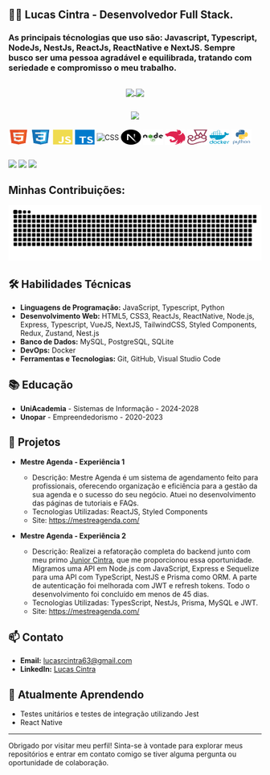 ## 👨‍💻 Lucas Cintra - Desenvolvedor Full Stack.
 
### As principais técnologias que uso são: Javascript, Typescript, NodeJs, NestJs, ReactJs, ReactNative e NextJS. Sempre busco ser uma pessoa agradável e equilibrada, tratando com seriedade e compromisso o meu trabalho.

##

<div align="center">
  <a href="https://github.com/lucasrvcintra/github-readme-stats">
  <img height=200 align="center" src="https://github-readme-stats.vercel.app/api?username=lucasrvcintra&theme=tokyonight&include_all_commit=true&card_width=200" />
</a>
<a href="https://github.com/lucasrvcintra/convoychat">
  <img height=200 align="center" src="https://github-readme-stats.vercel.app/api/top-langs?username=lucasrvcintra&theme=tokyonight&include_all_commit=true&layout=compact&langs_count=8&card_width=240" />
</a>

 ##
 
<img src="https://github-profile-trophy.vercel.app/?username=lucasrvcintra&column=4&row=1&include_all_commits=true&theme=onedark" style="max-width: 100%;"/>
  
</div>
<div style="display: inline_block"><br>
  <img align="center" alt="HTML" height="30" width="40" src="https://raw.githubusercontent.com/devicons/devicon/master/icons/html5/html5-original.svg">
  <img align="center" alt="CSS" height="30" width="40" src="https://raw.githubusercontent.com/devicons/devicon/master/icons/css3/css3-original.svg">
  <img align="center" alt="Js" height="30" width="40" src="https://raw.githubusercontent.com/devicons/devicon/master/icons/javascript/javascript-plain.svg">
  <img align="center" alt="CSS" height="30" width="40" src="https://github.com/devicons/devicon/blob/master/icons/typescript/typescript-original.svg" />
  <img align="center" alt="CSS" height="30" width="40" src="https://cdn.jsdelivr.net/gh/devicons/devicon@latest/icons/react/react-original-wordmark.svg" />
  <img align="center" alt="CSS" height="30" width="40" src="https://github.com/devicons/devicon/blob/master/icons/nextjs/nextjs-original.svg" />
  <img align="center" alt="CSS" height="30" width="40" src="https://github.com/devicons/devicon/blob/master/icons/nodejs/nodejs-original-wordmark.svg" />
  <img align="center" alt="CSS" height="30" width="40" src="https://github.com/devicons/devicon/blob/master/icons/nestjs/nestjs-original.svg" />
  <img align="center" alt="CSS" height="30" width="40" src="https://github.com/devicons/devicon/blob/master/icons/jest/jest-plain.svg" />
  <img align="center" alt="CSS" height="30" width="40" src="https://github.com/devicons/devicon/blob/master/icons/docker/docker-plain-wordmark.svg" />
  <img align="center" alt="CSS" height="30" width="40" src="https://github.com/devicons/devicon/blob/master/icons/python/python-original-wordmark.svg" />
  
</div>
  
  ##
 
<div> 
  <a href="https://instagram.com/lucasrvcintra" target="_blank"><img src="https://img.shields.io/badge/-Instagram-%23E4405F?style=for-the-badge&logo=instagram&logoColor=white" target="_blank"></a>
  <a href = "mailto:lucasrcintra63@gmail.com"><img src="https://img.shields.io/badge/-Email-%23333?style=for-the-badge&logo=gmail&logoColor=white" target="_blank"></a>
  <a href="https://www.linkedin.com/in/lucasr-cintra/" target="_blank"><img src="https://img.shields.io/badge/-LinkedIn-%230077B5?style=for-the-badge&logo=linkedin&logoColor=white" target="_blank"></a> 
</div>


## Minhas Contribuições:
<picture>
  <source media="(prefers-color-scheme: dark)" srcset="https://raw.githubusercontent.com/lucasrvcintra/lucasrvcintra/output/github-contribution-grid-snake-dark.svg">
  <source media="(prefers-color-scheme: light)" srcset="https://raw.githubusercontent.com/lucasrvcintra/lucasrvcintra/output/github-contribution-grid-snake.svg">
  <img alt="github contribution grid snake animation" src="https://raw.githubusercontent.com/lucasrvcintra/lucasrvcintra/output/github-contribution-grid-snake.svg">
</picture>


## 🛠️ Habilidades Técnicas

- **Linguagens de Programação:** JavaScript, Typescript, Python
- **Desenvolvimento Web:** HTML5, CSS3, ReactJs, ReactNative, Node.js, Express, Typescript, VueJS, NextJS, TailwindCSS, Styled Components, Redux, Zustand, Nest.js
- **Banco de Dados:** MySQL, PostgreSQL, SQLite
- **DevOps:** Docker
- **Ferramentas e Tecnologias:** Git, GitHub, Visual Studio Code

## 📚 Educação

- **UniAcademia** - Sistemas de Informação - 2024-2028
- **Unopar** - Empreendedorismo - 2020-2023

## 🚀 Projetos

- **Mestre Agenda - Experiência 1**
  - Descrição: Mestre Agenda é um sistema de agendamento feito para profissionais, oferecendo organização e eficiência para a gestão da sua agenda e o sucesso do seu negócio. Atuei no desenvolvimento das páginas de tutoriais e FAQs.
  - Tecnologias Utilizadas: ReactJS, Styled Components
  - Site: https://mestreagenda.com/
 
- **Mestre Agenda - Experiência 2**
  - Descrição: Realizei a refatoração completa do backend junto com meu primo [Junior Cintra](https://github.com/juniorcintra), que me proporcionou essa oportunidade. Migramos uma API em Node.js com JavaScript, Express e Sequelize para uma API com TypeScript, NestJS e Prisma como ORM. A parte de autenticação foi melhorada com JWT e refresh tokens. Todo o desenvolvimento foi concluído em menos de 45 dias.
  - Tecnologias Utilizadas: TypesScript, NestJs, Prisma, MySQL e JWT.
  - Site: https://mestreagenda.com/

## 📫 Contato

- **Email:** lucasrcintra63@gmail.com
- **LinkedIn:** [Lucas Cintra](https://www.linkedin.com/in/lucasr-cintra/)


## 🌱 Atualmente Aprendendo

- Testes unitários e testes de integração utilizando Jest
- React Native

---

Obrigado por visitar meu perfil! Sinta-se à vontade para explorar meus repositórios e entrar em contato comigo se tiver alguma pergunta ou oportunidade de colaboração.





